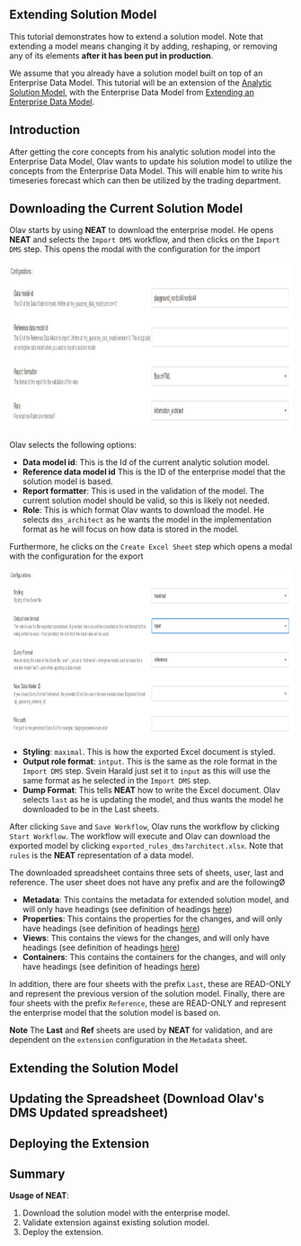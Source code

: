## Extending Solution Model

This tutorial demonstrates how to extend a solution model. Note that extending a model means changing it
by adding, reshaping, or removing any of its elements **after it has been put in production**.

We assume that you already have a solution model built on top of an Enterprise Data Model. This
tutorial will be an extension of the [Analytic Solution Model](./part-2-analytic-solution),
with the Enterprise Data Model from [Extending an Enterprise Data Model](./part-3-extending-enterprise-model).

## Introduction
After getting the core concepts from his analytic solution model into the Enterprise Data Model, Olav
wants to update his solution model to utilize the concepts from the Enterprise Data Model. This will enable
him to write his timeseries forecast which can then be utilized by the trading department.

## Downloading the Current Solution Model

Olav starts by using **NEAT** to download the enterprise model. He opens **NEAT** and selects the `Import DMS`
workflow, and then clicks on the `Import DMS` step. This opens the modal with the configuration for the import

<img src="../../artifacts/figs/life_cycle_download_reference_model_analytic_soluteion_model.png" height="300">

Olav selects the following options:

* **Data model id**: This is the Id of the current analytic solution model.
* **Reference data model id** This is the ID of the enterprise model that the solution model is based.
* **Report formatter**: This is used in the validation of the model. The current solution model should be valid,
  so this is likely not needed.
* **Role**: This is which format Olav wants to download the model. He selects `dms_architect` as he wants the
  model in the implementation format as he will focus on how data is stored in the model.

Furthermore, he clicks on the `Create Excel Sheet` step which opens a modal with the configuration for the export

<img src="../../artifacts/figs/life_cycle_download_reference_model_analytic_solution_model_export.png" height="300">

* **Styling**: `maximal`. This is how the exported Excel document is styled.
* **Output role format**: `intput`. This is the same as the role format in the `Import DMS` step. Svein Harald
  just set it to `input` as this will use the same format as he selected in the `Import DMS` step.
* **Dump Format**: This tells **NEAT** how to write the Excel document. Olav selects `last`
  as he is updating the model, and thus wants the model he downloaded to be in the Last sheets.

After clicking `Save` and `Save Workflow`, Olav runs the workflow by clicking `Start Workflow`. The workflow
will execute and Olav can download the exported model by clicking `exported_rules_dms?architect.xlsx`.
Note that `rules` is the **NEAT** representation of a data model.

The downloaded spreadsheet contains three sets of sheets, user, last and reference. The user sheet does
not have any prefix and are the followingØ

* **Metadata**: This contains the metadata for extended solution model, and will only have headings
  (see definition of headings [here](../../terminology/rules.md#metadata-sheet))
* **Properties**: This contains the properties for the changes, and will only have headings
  (see definition of headings [here](../../terminology/rules.md#properties-sheet))
* **Views**: This contains the views for the changes, and will only have headings
  (see definition of headings [here](../../terminology/rules.md#views-sheet))
* **Containers**: This contains the containers for the changes, and will only have headings
  (see definition of headings [here](../../terminology/rules.md#containers-sheet))

In addition, there are four sheets with the prefix `Last`, these are READ-ONLY and represent the previous
version of the solution model. Finally, there are four sheets with the prefix `Reference`, these are READ-ONLY
and represent the enterprise model that the solution model is based on.

**Note** The **Last** and **Ref** sheets are used by **NEAT** for validation, and are dependent on the `extension`
configuration in the `Metadata` sheet.

## Extending the Solution Model

## Updating the Spreadsheet (Download Olav's DMS Updated spreadsheet)

## Deploying the Extension

## Summary

**Usage of NEAT**:

1. Download the solution model with the enterprise model.
2. Validate extension against existing solution model.
3. Deploy the extension.
